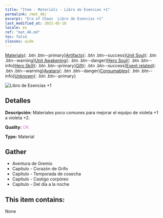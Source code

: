 ```yaml
---
title: "Item - Materials - Libro de Esencias +1"
permalink: /mat_46/
excerpt: "Era of Chaos  Libro de Esencias +1"
last_modified_at: 2021-05-18
locale: es
ref: "mat_46.md"
toc: false
classes: wide
---
```

 [Materials](/ItemsES/){: .btn .btn--primary}[Artifacts](/ItemsES/Artifacts/){: .btn .btn--success}[Unit Soul](/ItemsES/UnitSoul/){: .btn .btn--warning}[Unit Awakening](/ItemsES/UnitAwakening/){: .btn .btn--danger}[Hero Soul](/ItemsES/HeroSoul/){: .btn .btn--info}[Hero Skill](/ItemsES/HeroSkill/){: .btn .btn--primary}[Gift](/ItemsES/Gift/){: .btn .btn--success}[Event related](/ItemsES/Events/){: .btn .btn--warning}[Avatars](/ItemsES/Avatars/){: .btn .btn--danger}[Consumables](/ItemsES/Consumables/){: .btn .btn--info}[Unknown](/ItemsES/Unknown/){: .btn .btn--primary}

 ![Libro de Esencias +1](/images/t/i_cailiao_hexin2.png)

## Detalles
 **Descripción:** Materiales poco comunes para mejorar el equipo de violeta +1 a violeta +2.

 **Quality:** <span style="color: #DA70D6">OK</span>

 **Type:** Material

## Gather

*    Aventura de Gremio 
*    Capítulo - Corazón de Grifo 
*    Capítulo - Temporada de cosecha 
*    Capítulo - Castigo corpóreo 
*    Capítulo - Del día a la noche 

## This item contains:

  None

